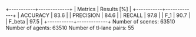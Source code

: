 +-----------+-------------+
|  Metrics  | Results [%] |
+-----------+-------------+
|  ACCURACY |     83.6    |
| PRECISION |     84.6    |
|   RECALL  |     97.8    |
|    F_1    |     90.7    |
|   F_beta  |     97.5    |
+-----------+-------------+
Number of scenes: 63510
Number of agents: 63510
Number of tl-lane pairs: 55